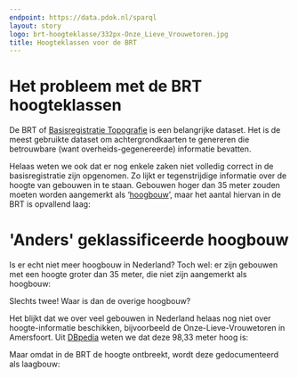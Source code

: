 ```yaml
---
endpoint: https://data.pdok.nl/sparql
layout: story
logo: brt-hoogteklasse/332px-Onze_Lieve_Vrouwetoren.jpg
title: Hoogteklassen voor de BRT
---
```


# Het probleem met de BRT hoogteklassen

De BRT of [Basisregistratie
Topografie](https://brt.basisregistraties.overheid.nl) is een
belangrijke dataset.  Het is de meest gebruikte dataset om
achtergrondkaarten te genereren die betrouwbare (want
overheids-gegenereerde) informatie bevatten.

Helaas weten we ook dat er nog enkele zaken niet volledig correct in
de basisregistratie zijn opgenomen.  Zo lijkt er tegenstrijdige
informatie over de hoogte van gebouwen in te staan.  Gebouwen hoger
dan 35 meter zouden moeten worden aangemerkt als
‘[hoogbouw](https://brt.basisregistraties.overheid.nl/top10nl/doc/collectie/Hoogteklasse_gebouw)’,
maar het aantal hiervan in de BRT is opvallend laag:

<query data-endpoint="https://data.pdok.nl/sparql" data-query-ref="hoogbouw.rq" ></query>

# 'Anders' geklassificeerde hoogbouw

Is er echt niet meer hoogbouw in Nederland?  Toch wel: er zijn gebouwen
met een hoogte groter dan 35 meter, die niet zijn aangemerkt als
hoogbouw:

<query data-endpoint="https://data.pdok.nl/sparql" data-query-ref="laagbouw-maar-hoogbouw.rq" data-output="geo"></query>

Slechts twee!  Waar is dan de overige hoogbouw?

Het blijkt dat we over veel gebouwen in Nederland helaas nog niet over
hoogte-informatie beschikken, bijvoorbeeld de Onze-Lieve-Vrouwetoren
in Amersfoort.  Uit [DBpedia](http://dbpedia.org) weten we dat deze
98,33 meter hoog is:

<query data-endpoint="https://dbpedia.org/sparql" data-query-ref="dbpedia-onze-lieve-vrouwetoren.rq"></query>

Maar omdat in de BRT de hoogte ontbreekt, wordt deze gedocumenteerd
als laagbouw:

<query data-endpoint="https://data.pdok.nl/sparql" data-query-ref="onze-lieve-vrouwetoren.rq" data-output="geo"></query>
